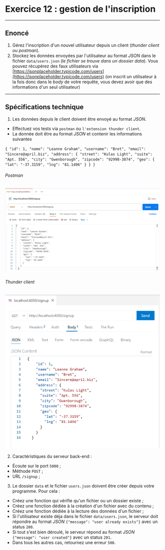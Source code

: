 
# Exercice 12 : gestion de l'inscription

---

## Enoncé

1. Gérez l'inscription d'un nouvel utilisateur depuis un client (*thunder client ou postman*).
2. Stockez les données envoyées par l'utilisateur au format *JSON* dans le fichier `data/users.json` (*le fichier se trouve dans un dossier data*).
Vous pouvez récupérez des faux utilisateurs via [https://jsonplaceholder.typicode.com/users](https://jsonplaceholder.typicode.com/users) (on inscrit un utilisateur à la fois donc dans le *body* de votre requête, vous devez avoir que des informations d'un seul utilisateur)

---

## Spécifications technique

1. Les données depuis le client doivent être envoyé au format *JSON*.
- Effectuez vos tests via `postman` ou `l'extension thunder client`.
- La donnée doit être au format *JSON* et contenir les informations suivantes 

`{
    "id": 1,
    "name": "Leanne Graham",
    "username": "Bret",
    "email": "Sincere@april.biz",
    "address": {
      "street": "Kulas Light",
      "suite": "Apt. 556",
      "city": "Gwenborough",
      "zipcode": "92998-3874",
      "geo": {
        "lat": "-37.3159",
        "lng": "81.1496"
      }
    }
  }
`

###### Postman

![img](./ressources/img/postman.png)

###### Thunder client

![img](./ressources/img/thunderclient.png)


2. Caractéristiques du serveur back-end :
- Écoute sur le port `5000` ;
- Méthode `POST` ;
- URL `/signup` ;
3. Le dossier `data` et le fichier `users.json` doivent être créer depuis votre programme. Pour cela :
- Créez une fonction qui vérifie qu'un fichier ou un dossier existe ;
- Créez une fonction dédiée à la création d'un fichier avec du contenu ;
- Créez une fonction dédiée à la lecture des données d'un fichier ;
- Si l'utilisateur existe déja dans le fichier `data/users.json`, le serveur doit répondre au format *JSON*  `{"message": "user already exists"}` avec un status `200`.
- Si tout s'est bien déroulé, le serveur répond au format *JSON* `{"message": "user created"}` avec un status `201`.
- Dans tous les autres cas, retournez une erreur `500`.